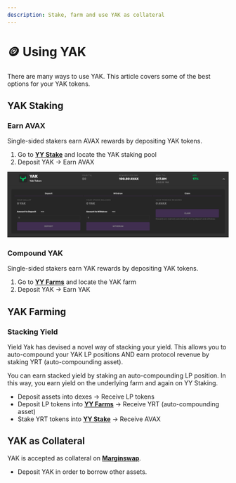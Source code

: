 ```yaml
---
description: Stake, farm and use YAK as collateral
---
```


# 🪙 Using YAK

There are many ways to use YAK. This article covers some of the best options for your YAK tokens.

## YAK Staking

### Earn AVAX

Single-sided stakers earn AVAX rewards by depositing YAK tokens.

1. Go to [**YY Stake**](https://yieldyak.com/stake) and locate the YAK staking pool
2. Deposit YAK -> Earn AVAX

![$YAK Single Sided Staking](<../.gitbook/assets/YAK SSS Pool.png>)

### Compound YAK

Single-sided stakers earn YAK rewards by depositing YAK tokens.

1. Go to [**YY Farms**](https://yieldyak.com/farms?platform=yak) and locate the YAK farm
2. Deposit YAK -> Earn YAK

## YAK Farming

### Stacking Yield

Yield Yak has devised a novel way of stacking your yield. This allows you to auto-compound your YAK LP positions AND earn protocol revenue by staking YRT (auto-compounding asset).

You can earn stacked yield by staking an auto-compounding LP position. In this way, you earn yield on the underlying farm and again on YY Staking.

* Deposit assets into dexes -> Receive LP tokens
* Deposit LP tokens into [**YY Farms**](https://yieldyak.com/farms) -> Receive YRT (auto-compounding asset)
* Stake YRT tokens into [**YY Stake**](https://yieldyak.com/stake) -> Receive AVAX

## YAK as Collateral

YAK is accepted as collateral on [**Marginswap**](https://marginswap.exchange/margin-account).

* Deposit YAK in order to borrow other assets.
